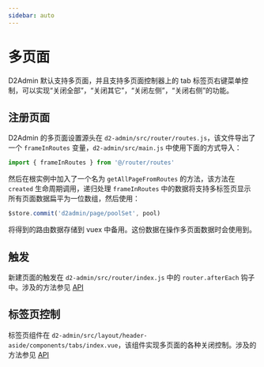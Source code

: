 ```yaml
---
sidebar: auto
---
```


# 多页面

D2Admin 默认支持多页面，并且支持多页面控制器上的 tab 标签页右键菜单控制，可以实现“关闭全部”，“关闭其它”，“关闭左侧”，“关闭右侧”的功能。

## 注册页面

D2Admin 的多页面设置源头在 `d2-admin/src/router/routes.js`，该文件导出了一个 `frameInRoutes` 变量，`d2-admin/src/main.js` 中使用下面的方式导入：

``` js
import { frameInRoutes } from '@/router/routes'
```

然后在根实例中加入了一个名为 `getAllPageFromRoutes` 的方法，该方法在 `created` 生命周期调用，递归处理 `frameInRoutes` 中的数据将支持多标签页显示所有页面数据扁平为一位数组，然后使用：

``` js
$store.commit('d2admin/page/poolSet', pool)
```
将得到的路由数据存储到 vuex 中备用。这份数据在操作多页面数据时会使用到。

## 触发

新建页面的触发在 `d2-admin/src/router/index.js` 中的 `router.afterEach` 钩子中。涉及的方法参见 [API](../sys-vuex/#page)

## 标签页控制

标签页组件在 `d2-admin/src/layout/header-aside/components/tabs/index.vue`，该组件实现多页面的各种关闭控制。涉及的方法参见 [API](../sys-vuex/#page)